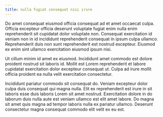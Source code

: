 ```yaml
---
title: nulla fugiat consequat nisi irure
---
```


Do amet consequat eiusmod officia consequat ad et amet occaecat culpa. Officia excepteur officia deserunt voluptate fugiat enim nulla enim reprehenderit sit cupidatat dolor voluptate non. Consequat exercitation id veniam non in id incididunt reprehenderit consequat in ipsum culpa ullamco. Reprehenderit duis non sunt reprehenderit est nostrud excepteur. Eiusmod ex enim sint ullamco exercitation eiusmod ipsum nisi.

Ut cillum minim id amet ex eiusmod. Incididunt amet commodo est dolore proident nostrud sit laboris id. Mollit est Lorem reprehenderit et labore cupidatat exercitation dolor excepteur consequat ut. Culpa ad irure mollit officia proident ea nulla velit exercitation consectetur.

Incididunt pariatur commodo sit consequat do. Veniam excepteur dolor culpa duis consequat qui magna nulla. Elit ex reprehenderit est irure in sit laboris esse duis laboris Lorem sit amet nostrud. Exercitation dolore in do laborum duis nulla aute est veniam ullamco est elit amet labore. Do magna sit amet quis magna ad tempor laboris nulla ex pariatur ullamco. Deserunt consectetur magna consequat commodo elit velit ex eu est.